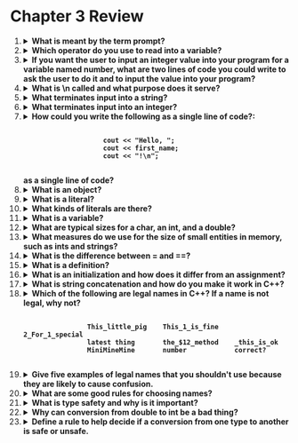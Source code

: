 # Chapter 3 Review
<ol>
    <li>
        <details>
            <summary><strong>What is meant by the term prompt?</strong></summary>
            <p>A message that prompts a user to take a particular action.</p>
        </details>
    </li>
    <li>
        <details>
            <summary><strong>Which operator do you use to read into a variable?</strong></summary>
            <p>cin, an abbreviation for character input stream.</p>
        </details>
    </li>
    <li>
        <details>
            <summary><strong>If you want the user to input an integer value into your program for a variable named number, what are two lines of code you could write to ask the user to do it and to input the value into your program?</strong></summary>
            <pre><code>
                std::cout << "Please enter an integer value (followed by 'enter'):\n";
                std::cin >> number;
            </code></pre>
        </details>
    </li>
    <li>
        <details>
            <summary><strong>What is \n called and what purpose does it serve?</strong></summary>
            <p>\n is a newline character and it signifies the start of a new for a string.</p>
        </details>
    </li>
    <li>
        <details>
            <summary><strong>What terminates input into a string?</strong></summary>
            <p>Whitespace such as space ('\s'), newline ('\n'), and tab ('\t') characters.
        </details>
    </li>
    <li>
        <details>
            <summary><strong>What terminates input into an integer?</strong></summary>
            <p>Any non-numeric input.</p>
        </details>
    </li>
    <li>
        <details>
            <summary><strong>How could you write the following as a single line of code?:
                <pre><code>
                    cout << "Hello, ";
                    cout << first_name;
                    cout << "!\n";
                </code></pre>
            as a single line of code?</strong></summary>
            <pre><code>
            cout << "Hello, " << first_name << "!\n";
            </code></pre>
        </details>
    </li>
    <li>
        <details>
            <summary><strong>What is an object?</strong></summary>
            <p>An object is a region of memory with a type that specifies what kind of information (data) can be placed into it.</p>
        </details>
    </li>
    <li>
        <details>
            <summary><strong>What is a literal?</strong></summary>
            <p>A notation that directly specifies a value, such as 12 specifying the integer value "twelve"</p>
        </details>
    </li>
    <li>
        <details>
            <summary><strong>What kinds of literals are there?</strong></summary>
            <p>There are integer, floating-point (further specified as double, float, and long double literals), boolean, character, string, and pointer.</p>
        </details>
    </li>
    <li>
        <details>
            <summary><strong>What is a variable?</strong></summary>
            <p>A named object of a given type. Contains a value unless uninitialized.</p>
        </details>
    </li>
    <li>
        <details>
            <summary><strong>What are typical sizes for a char, an int, and a double?</strong></summary>
            <p>char is 1 byte (8 bits), int is 4 bytes (32 bits), and double is 8 bytes (64 bits).</p>
        </details>
    </li>
    <li>
        <details>
            <summary><strong>What measures do we use for the size of small entities in memory, such as ints and strings?</strong></summary>
            <p>We measure these entities in bytes, in which each byte containes 8 bits. An int is made up for 4 bytes (32 bits), while a string store 1 byte (8 bits) per character of the string.</p>
        </details>
    </li>
    <li>
        <details>
            <summary><strong>What is the difference between = and ==?</strong></summary>
            <p>= is the assignment operator, it assigns a value to a variable (a named object of a specified type). == is the equality operator, it compares values for equality and returns a boolean value.</p>
        </details>
    </li>
    <li>
        <details>
            <summary><strong>What is a definition?</strong></summary>
            <p>A declaration that specifies the entity to which the declared name refers.</p>
        </details>
    </li>
    <li>
        <details>
            <summary><strong>What is an initialization and how does it differ from an assignment?</strong></summary>
            <p>Initialization is giving an object an initial value. This is different from assignment in that there is no previous value involved (gives a variable a new value).</p>
        </details>
    </li>
    <li>
        <details>
            <summary><strong>What is string concatenation and how do you make it work in C++?</strong></summary>
            <p>String concatenation is creating a resultant string from two other strings, where the string on the left side of the + operator will be first, and the string on the right side of the + operator will be second. Such as s1=Hey, s2=Hello, s1+s2=HeyHello. Concatenation is invoked with the + operator.
        </details>
    </li>
    <li>
        <details>
            <summary><strong>Which of the following are legal names in C++? If a name is not legal, why not?
                <pre><code>
                This_little_pig    This_1_is_fine    2_For_1_special
                latest thing       the_$12_method    _this_is_ok
                MiniMineMine       number            correct?
                </code></pre>
            </strong></summary>
            <pre><code>
                This_little_pig    ==    legal
                This_1_is_fine     ==    legal
                2_For_1_special    ==    illegal, must start with a letter
                latest thing       ==    illegal, space is not a letter, digit, or underscore
                the_$12_method     ==    illegal, $ is not a letter, digit, or underscore
                _this_is_ok        ==    illegal, allowed but should not be used
                MiniMineMine       ==    legal
                number             ==    legal
                correct?           ==    illegal, ? is not a letter, digit, or underscore
            </code></pre>
        </details>
    </li>
    <li>
        <details>
            <summary><strong>Give five examples of legal names that you shouldn't use because they are likely to cause confusion.</strong></summary>
            <ol>
                <li>ABV</li>
                <li>the_final_price_after_taxes_added</li>
                <li>seven</li>
                <li>unknown_TLETP</li>
                <li>blah</li>
            </ol>
        </details>
    </li>
    <li>
        <details>
            <summary><strong>What are some good rules for choosing names?</strong></summary>
            <p>Separate words with an underscore, do not use camel case or pascal case, don't use all capital letters as they signifiy a macro. Use an initial capital letter for types we define.</p>
        </details>
    </li>
    <li>
        <details>
            <summary><strong>What is type safety and why is it important?</strong></summary>
            <p>Type safety is the property that an object can be accessed on according to its definition. Type safety is important because it reduces the chance of unexpected results, as everything type safe is allowed within the context of the compiler.</p>
        </details>
    </li>
    <li>
        <details>
            <summary><strong>Why can conversion from double to int be a bad thing?</strong></summary>
            <p>Because a double is stored with 8 bytes (64 bits), conversion to an integer of 4 bytes (32 bits) can result in a loss of data. Converting the value back to a double after its conversion to an int may not produce the same initial input and overall produce unexpected results, as the value s assigned may differ from the value stored.</p>
        </details>
    </li>
        <li>
        <details>
            <summary><strong>Define a rule to help decide if a conversion from one type to another is safe or unsafe.</strong></summary>
            <p>If the conversion is narrowing, meaning that the type of object being converted has a larger size than that of the type it is being converted to, it is unsafe. Otherwise, if the type of the object to be converted is the same size or smaller than the type it is being converted to, the conversion is safe.</p>
        </details>
    </li>
</ol>